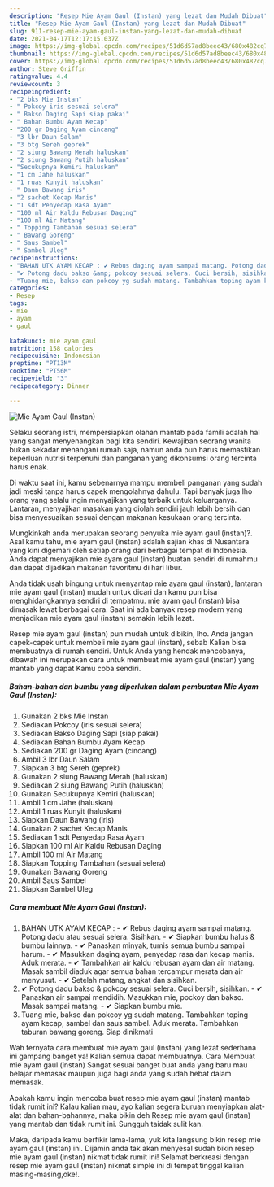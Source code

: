 ```yaml
---
description: "Resep Mie Ayam Gaul (Instan) yang lezat dan Mudah Dibuat"
title: "Resep Mie Ayam Gaul (Instan) yang lezat dan Mudah Dibuat"
slug: 911-resep-mie-ayam-gaul-instan-yang-lezat-dan-mudah-dibuat
date: 2021-04-17T12:17:15.037Z
image: https://img-global.cpcdn.com/recipes/51d6d57ad8beec43/680x482cq70/mie-ayam-gaul-instan-foto-resep-utama.jpg
thumbnail: https://img-global.cpcdn.com/recipes/51d6d57ad8beec43/680x482cq70/mie-ayam-gaul-instan-foto-resep-utama.jpg
cover: https://img-global.cpcdn.com/recipes/51d6d57ad8beec43/680x482cq70/mie-ayam-gaul-instan-foto-resep-utama.jpg
author: Steve Griffin
ratingvalue: 4.4
reviewcount: 3
recipeingredient:
- "2 bks Mie Instan"
- " Pokcoy iris sesuai selera"
- " Bakso Daging Sapi siap pakai"
- " Bahan Bumbu Ayam Kecap"
- "200 gr Daging Ayam cincang"
- "3 lbr Daun Salam"
- "3 btg Sereh geprek"
- "2 siung Bawang Merah haluskan"
- "2 siung Bawang Putih haluskan"
- "Secukupnya Kemiri haluskan"
- "1 cm Jahe haluskan"
- "1 ruas Kunyit haluskan"
- " Daun Bawang iris"
- "2 sachet Kecap Manis"
- "1 sdt Penyedap Rasa Ayam"
- "100 ml Air Kaldu Rebusan Daging"
- "100 ml Air Matang"
- " Topping Tambahan sesuai selera"
- " Bawang Goreng"
- " Saus Sambel"
- " Sambel Uleg"
recipeinstructions:
- "BAHAN UTK AYAM KECAP : ✔ Rebus daging ayam sampai matang. Potong dadu atau sesuai selera. Sisihkan. ✔ Siapkan bumbu halus &amp; bumbu lainnya. ✔ Panaskan minyak, tumis semua bumbu sampai harum. ✔ Masukkan daging ayam, penyedap rasa dan kecap manis. Aduk merata. ✔ Tambahkan air kaldu rebusan ayam dan air matang. Masak sambil diaduk agar semua bahan tercampur merata dan air menyusut. ✔ Setelah matang, angkat dan sisihkan."
- "✔ Potong dadu bakso &amp; pokcoy sesuai selera. Cuci bersih, sisihkan. ✔ Panaskan air sampai mendidih. Masukkan mie, pockoy dan bakso. Masak sampai matang. ✔ Siapkan bumbu mie."
- "Tuang mie, bakso dan pokcoy yg sudah matang. Tambahkan toping ayam kecap, sambel dan saus sambel. Aduk merata. Tambahkan taburan bawang goreng. Siap dinikmati"
categories:
- Resep
tags:
- mie
- ayam
- gaul

katakunci: mie ayam gaul 
nutrition: 158 calories
recipecuisine: Indonesian
preptime: "PT13M"
cooktime: "PT56M"
recipeyield: "3"
recipecategory: Dinner

---
```



![Mie Ayam Gaul (Instan)](https://img-global.cpcdn.com/recipes/51d6d57ad8beec43/680x482cq70/mie-ayam-gaul-instan-foto-resep-utama.jpg)

Selaku seorang istri, mempersiapkan olahan mantab pada famili adalah hal yang sangat menyenangkan bagi kita sendiri. Kewajiban seorang  wanita bukan sekadar menangani rumah saja, namun anda pun harus memastikan keperluan nutrisi terpenuhi dan panganan yang dikonsumsi orang tercinta harus enak.

Di waktu  saat ini, kamu sebenarnya mampu membeli panganan yang sudah jadi meski tanpa harus capek mengolahnya dahulu. Tapi banyak juga lho orang yang selalu ingin menyajikan yang terbaik untuk keluarganya. Lantaran, menyajikan masakan yang diolah sendiri jauh lebih bersih dan bisa menyesuaikan sesuai dengan makanan kesukaan orang tercinta. 



Mungkinkah anda merupakan seorang penyuka mie ayam gaul (instan)?. Asal kamu tahu, mie ayam gaul (instan) adalah sajian khas di Nusantara yang kini digemari oleh setiap orang dari berbagai tempat di Indonesia. Anda dapat menyajikan mie ayam gaul (instan) buatan sendiri di rumahmu dan dapat dijadikan makanan favoritmu di hari libur.

Anda tidak usah bingung untuk menyantap mie ayam gaul (instan), lantaran mie ayam gaul (instan) mudah untuk dicari dan kamu pun bisa menghidangkannya sendiri di tempatmu. mie ayam gaul (instan) bisa dimasak lewat berbagai cara. Saat ini ada banyak resep modern yang menjadikan mie ayam gaul (instan) semakin lebih lezat.

Resep mie ayam gaul (instan) pun mudah untuk dibikin, lho. Anda jangan capek-capek untuk membeli mie ayam gaul (instan), sebab Kalian bisa membuatnya di rumah sendiri. Untuk Anda yang hendak mencobanya, dibawah ini merupakan cara untuk membuat mie ayam gaul (instan) yang mantab yang dapat Kamu coba sendiri.

<!--inarticleads1-->

##### Bahan-bahan dan bumbu yang diperlukan dalam pembuatan Mie Ayam Gaul (Instan):

1. Gunakan 2 bks Mie Instan
1. Sediakan  Pokcoy (iris sesuai selera)
1. Sediakan  Bakso Daging Sapi (siap pakai)
1. Sediakan  Bahan Bumbu Ayam Kecap
1. Sediakan 200 gr Daging Ayam (cincang)
1. Ambil 3 lbr Daun Salam
1. Siapkan 3 btg Sereh (geprek)
1. Gunakan 2 siung Bawang Merah (haluskan)
1. Sediakan 2 siung Bawang Putih (haluskan)
1. Gunakan Secukupnya Kemiri (haluskan)
1. Ambil 1 cm Jahe (haluskan)
1. Ambil 1 ruas Kunyit (haluskan)
1. Siapkan  Daun Bawang (iris)
1. Gunakan 2 sachet Kecap Manis
1. Sediakan 1 sdt Penyedap Rasa Ayam
1. Siapkan 100 ml Air Kaldu Rebusan Daging
1. Ambil 100 ml Air Matang
1. Siapkan  Topping Tambahan (sesuai selera)
1. Gunakan  Bawang Goreng
1. Ambil  Saus Sambel
1. Siapkan  Sambel Uleg




<!--inarticleads2-->

##### Cara membuat Mie Ayam Gaul (Instan):

1. BAHAN UTK AYAM KECAP : - ✔ Rebus daging ayam sampai matang. Potong dadu atau sesuai selera. Sisihkan. - ✔ Siapkan bumbu halus &amp; bumbu lainnya. - ✔ Panaskan minyak, tumis semua bumbu sampai harum. - ✔ Masukkan daging ayam, penyedap rasa dan kecap manis. Aduk merata. - ✔ Tambahkan air kaldu rebusan ayam dan air matang. Masak sambil diaduk agar semua bahan tercampur merata dan air menyusut. - ✔ Setelah matang, angkat dan sisihkan.
1. ✔ Potong dadu bakso &amp; pokcoy sesuai selera. Cuci bersih, sisihkan. - ✔ Panaskan air sampai mendidih. Masukkan mie, pockoy dan bakso. Masak sampai matang. - ✔ Siapkan bumbu mie.
1. Tuang mie, bakso dan pokcoy yg sudah matang. Tambahkan toping ayam kecap, sambel dan saus sambel. Aduk merata. Tambahkan taburan bawang goreng. Siap dinikmati




Wah ternyata cara membuat mie ayam gaul (instan) yang lezat sederhana ini gampang banget ya! Kalian semua dapat membuatnya. Cara Membuat mie ayam gaul (instan) Sangat sesuai banget buat anda yang baru mau belajar memasak maupun juga bagi anda yang sudah hebat dalam memasak.

Apakah kamu ingin mencoba buat resep mie ayam gaul (instan) mantab tidak rumit ini? Kalau kalian mau, ayo kalian segera buruan menyiapkan alat-alat dan bahan-bahannya, maka bikin deh Resep mie ayam gaul (instan) yang mantab dan tidak rumit ini. Sungguh taidak sulit kan. 

Maka, daripada kamu berfikir lama-lama, yuk kita langsung bikin resep mie ayam gaul (instan) ini. Dijamin anda tak akan menyesal sudah bikin resep mie ayam gaul (instan) nikmat tidak rumit ini! Selamat berkreasi dengan resep mie ayam gaul (instan) nikmat simple ini di tempat tinggal kalian masing-masing,oke!.

